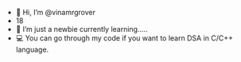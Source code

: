 - 👋 Hi, I’m @vinamrgrover 
- 18
- 👀 I’m just a newbie currently learning.....
- 💻 You can go through my code if you want to learn DSA in C/C++ language.
<!---
vinamrgrover/vinamrgrover is a ✨ special ✨ repository because its `README.md` (this file) appears on your GitHub profile.
You can click the Preview link to take a look at your changes.
--->
